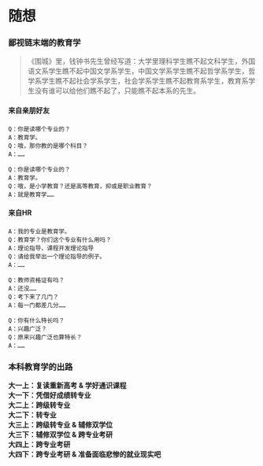 # 随想

### 鄙视链末端的教育学
> 《围城》里，钱钟书先生曾经写道：大学里理科学生瞧不起文科学生，外国语文系学生瞧不起中国文学系学生，中国文学系学生瞧不起哲学系学生，哲学系学生瞧不起社会学系学生，社会学系学生瞧不起教育系学生，教育系学生没有谁可以给他们瞧不起了，只能瞧不起本系的先生。
> 

#### 来自亲朋好友
```
Q：你是读哪个专业的？
A：教育学。
Q：哦，那你教的是哪个科目？
A：……
```
```
Q：你是读哪个专业的？
A：教育学。
Q：哦，是小学教育？还是高等教育，抑或是职业教育？
A：就是教育学……
```

#### 来自HR
```
A：我的专业是教育学。
Q：教育学？你们这个专业有什么用吗？
A：理论指导，课程开发理论指导
Q：请给我举出一个理论指导的例子。
A：……
```
```
Q：教师资格证有吗？
A：还没……
Q：考下来了几门？
A：每一门都差几分……
```
```
Q：你有什么特长吗？
A：兴趣广泛？
Q：原来兴趣广泛也算特长？
A：……
```

### 本科教育学的出路
**大一上：复读重新高考 & 学好通识课程  
大一下：凭借好成绩转专业  
大二上：跨级转专业  
大二下：转专业  
大三上：跨级转专业 & 辅修双学位  
大三下：辅修双学位 & 跨专业考研  
大四上：跨专业考研  
大四下：跨专业考研 & 准备面临悲惨的就业现实吧**




